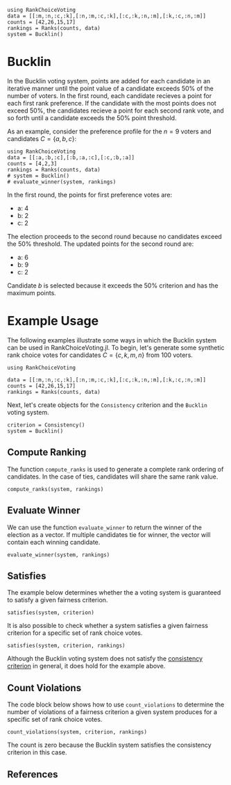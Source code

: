 ```@setup bucklin
using RankChoiceVoting
data = [[:m,:n,:c,:k],[:n,:m,:c,:k],[:c,:k,:n,:m],[:k,:c,:n,:m]]
counts = [42,26,15,17]
rankings = Ranks(counts, data)
system = Bucklin()
```
# Bucklin

In the Bucklin voting system, points are added for each candidate in an iterative manner until the point value of a candidate exceeds 50% of the number of voters. In the first round, each candidate recieves a point for each first rank preference. If the candidate with the most points does not exceed 50%, the candidates recieve a point for each second rank vote, and so forth until a candidate exceeds the 50% point threshold.  

As an example, consider the preference profile for the $n=9$ voters and candidates $C = \{a,b,c\}$:
```@example bucklin 
using RankChoiceVoting
data = [[:a,:b,:c],[:b,:a,:c],[:c,:b,:a]]
counts = [4,2,3]
rankings = Ranks(counts, data)
# system = Bucklin()
# evaluate_winner(system, rankings)
```
In the first round, the points for first preference votes are: 

- a: $4$
- b: $2$
- c: $2$  

The election proceeds to the second round because no candidates exceed the 50% threshold. The updated points for the second round are: 

- a: $6$
- b: $9$
- c: $2$  

Candidate $b$ is selected because it exceeds the 50% criterion and has the maximum points.
# Example Usage

The following examples illustrate some ways in which the Bucklin system can be used in RankChoiceVoting.jl. To begin, let's generate some synthetic rank choice votes for candidates $C = \{c,k,m,n\}$ from 100 voters. 

```@example bucklin
using RankChoiceVoting 

data = [[:m,:n,:c,:k],[:n,:m,:c,:k],[:c,:k,:n,:m],[:k,:c,:n,:m]]
counts = [42,26,15,17]
rankings = Ranks(counts, data)
```
Next, let's create objects for the `Consistency` criterion and the `Bucklin` voting system.
```@example bucklin 
criterion = Consistency()
system = Bucklin()
```

## Compute Ranking
The function `compute_ranks` is used to generate a complete rank ordering of candidates. In the case of ties, candidates will share the same rank value. 
```@example bucklin
compute_ranks(system, rankings)
```

## Evaluate Winner
We can use the function `evaluate_winner` to return the winner of the election as a vector. If multiple candidates tie for winner, the vector will contain each winning candidate.
```@example bucklin
evaluate_winner(system, rankings)
```

## Satisfies
The example below determines whether the a voting system is guaranteed to satisfy a given fairness criterion. 

```@example bucklin
satisfies(system, criterion)
```
It is also possible to check whether a system satisfies a given fairness criterion for a specific set of rank choice votes.
```@example bucklin
satisfies(system, criterion, rankings)
```
Although the Bucklin voting system does not satisfy the [consistency criterion](../criteria/consistency.md) in general, it does hold for the example above. 

## Count Violations
The code block below shows how to use `count_violations` to determine the number of violations of a fairness criterion a given system produces for a specific set of rank choice votes.
```@example bucklin
count_violations(system, criterion, rankings)
```
The count is zero because the Bucklin system satisfies the consistency criterion in this case. 
## References
